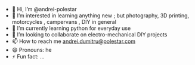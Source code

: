 - 👋 Hi, I’m @andrei-polestar
- 👀 I’m interested in learning anything new ; but photography, 3D printing, motorcycles , campervans , DIY in general 
- 🌱 I’m currently learning python for everyday use 
- 💞️ I’m looking to collaborate on electro-mechanical DIY projects
- 📫 How to reach me andrei.dumitru@polestar.com
- 😄 Pronouns: he
- ⚡ Fun fact: ...

<!---
andrei-polestar/andrei-polestar is a ✨ special ✨ repository because its `README.md` (this file) appears on your GitHub profile.
You can click the Preview link to take a look at your changes.
--->
